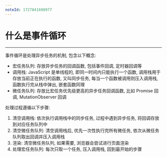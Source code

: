 ```yaml
---
noteId: 1727841698977
---
```



# 什么是事件循环
---
事件循环是处理异步任务的机制, 包含以下概念:

- 宏任务队列: 存放异步任务的回调函数, 包括事件回调, 定时器回调等
- 调用栈: JavaScript 是单线程的, 即同一时间内只能执行一个函数, 调用栈用于存放当前正在执行的函数, 又叫同步任务, 每当一个函数被调用则压入调用栈, 函数执行完从栈中弹出, 嵌套函数同理
- 微任务队列: 存放比宏任务优先级更高的异步任务回调函数, 比如 Promise 回调, MutationObserver 回调

处理过程遵循以下步骤:

1. 清空调用栈: 依次执行调用栈中的同步任务, 过程中遇到异步任务, 将回调存放到对应任务队列中
2. 清空微任务队列: 清空调用栈后, 优先一次性执行完所有微任务, 依次从微任务队列取出回调并压入调用栈
3. 渲染: 清空微任务队列, 如果需要, 浏览器会尝试进行页面渲染
4. 处理宏任务队列: 每次只取一个任务, 压入调用栈, 回到最开始的步骤